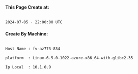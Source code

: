 
   
#### This Page Create at:

```bash

2024-07-05 - 22:00:00 UTC

```

#### Create By Machine:

```bash

Host Name : fv-az773-834

platform  : Linux-6.5.0-1022-azure-x86_64-with-glibc2.35

Ip Local  : 10.1.0.9

```

